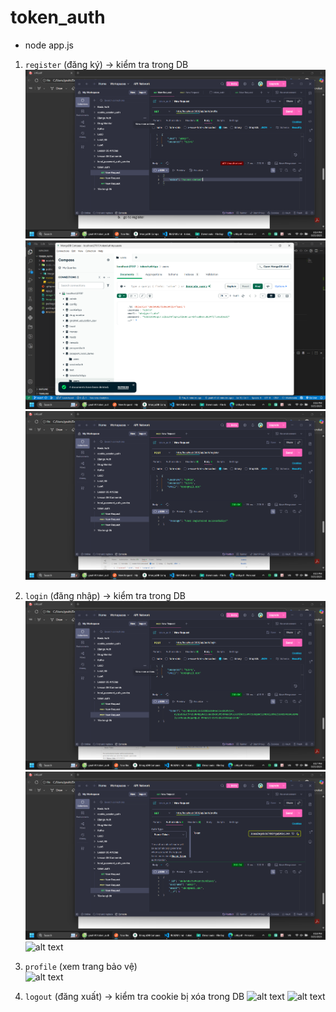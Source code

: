 # token_auth

- node app.js

1) `register` (đăng ký) → kiểm tra trong DB 
![alt text](public/image/image.png)
![alt text](public/image/image-2.png)
![alt text](public/image/image-1.png) 

2) `login` (đăng nhập) → kiểm tra trong DB 
![alt text](public/image/image-3.png)
![alt text](public/image/image-4.png)
![alt text](public/image/image-5.png)

3) `profile` (xem trang bảo vệ)  
![alt text](public/image/image-6.png)

4) `logout` (đăng xuất) → kiểm tra cookie bị xóa trong DB
![alt text](public/image/image-7.png)
![alt text](public/image/image-8.png)